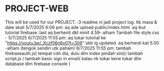 # PROJECT-WEB
This will be used for our PROJECT. :3
readme ni jadi project log. ltk masa & date skali
5/7/2025 6:06 pm: aq ade upload public/index.html.  aq ikut tutorial firebase. last aq berhenti dkt minit 4.59- alham
Tambah file style.css - 5/7/2025 
6/7/2025 11:55 pm: aq tukar tutorial ke "https://youtu.be/_Xczf06n6x0?t=306" sbb lg updated. aq berhenti kat 5.00 -alham (tengok sendiri utk paham)
6/7/2025 11:55 pm: tambah firebaseauth.js( tempat cdn dia, dulu dlm index pindah sini)/ tambah script.js / tambah basic sign in email( kalau nk tukar kene tukar dlm database dlm firebase console )

